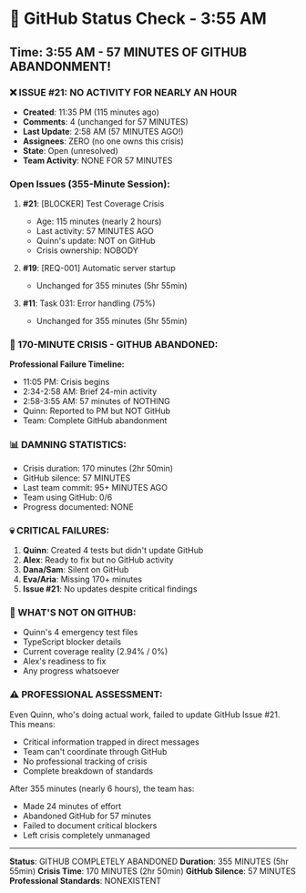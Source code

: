 # 🐙 GitHub Status Check - 3:55 AM

## Time: 3:55 AM - 57 MINUTES OF GITHUB ABANDONMENT!

### ❌ ISSUE #21: NO ACTIVITY FOR NEARLY AN HOUR
- **Created**: 11:35 PM (115 minutes ago)
- **Comments**: 4 (unchanged for 57 MINUTES)
- **Last Update**: 2:58 AM (57 MINUTES AGO!)
- **Assignees**: ZERO (no one owns this crisis)
- **State**: Open (unresolved)
- **Team Activity**: NONE FOR 57 MINUTES

### Open Issues (355-Minute Session):
1. **#21**: [BLOCKER] Test Coverage Crisis
   - Age: 115 minutes (nearly 2 hours)
   - Last activity: 57 MINUTES AGO
   - Quinn's update: NOT on GitHub
   - Crisis ownership: NOBODY
   
2. **#19**: [REQ-001] Automatic server startup
   - Unchanged for 355 minutes (5hr 55min)
   
3. **#11**: Task 031: Error handling (75%)
   - Unchanged for 355 minutes (5hr 55min)

### 🚨 170-MINUTE CRISIS - GITHUB ABANDONED:
**Professional Failure Timeline:**
- 11:05 PM: Crisis begins
- 2:34-2:58 AM: Brief 24-min activity
- 2:58-3:55 AM: 57 minutes of NOTHING
- Quinn: Reported to PM but NOT GitHub
- Team: Complete GitHub abandonment

### 📊 DAMNING STATISTICS:
- Crisis duration: 170 minutes (2hr 50min)
- GitHub silence: 57 MINUTES
- Last team commit: 95+ MINUTES AGO
- Team using GitHub: 0/6
- Progress documented: NONE

### 💀 CRITICAL FAILURES:
1. **Quinn**: Created 4 tests but didn't update GitHub
2. **Alex**: Ready to fix but no GitHub activity
3. **Dana/Sam**: Silent on GitHub
4. **Eva/Aria**: Missing 170+ minutes
5. **Issue #21**: No updates despite critical findings

### 🎯 WHAT'S NOT ON GITHUB:
- Quinn's 4 emergency test files
- TypeScript blocker details
- Current coverage reality (2.94% / 0%)
- Alex's readiness to fix
- Any progress whatsoever

### ⚠️ PROFESSIONAL ASSESSMENT:
Even Quinn, who's doing actual work, failed to update GitHub Issue #21. This means:
- Critical information trapped in direct messages
- Team can't coordinate through GitHub
- No professional tracking of crisis
- Complete breakdown of standards

After 355 minutes (nearly 6 hours), the team has:
- Made 24 minutes of effort
- Abandoned GitHub for 57 minutes
- Failed to document critical blockers
- Left crisis completely unmanaged

---
**Status**: GITHUB COMPLETELY ABANDONED
**Duration**: 355 MINUTES (5hr 55min)
**Crisis Time**: 170 MINUTES (2hr 50min)
**GitHub Silence**: 57 MINUTES
**Professional Standards**: NONEXISTENT